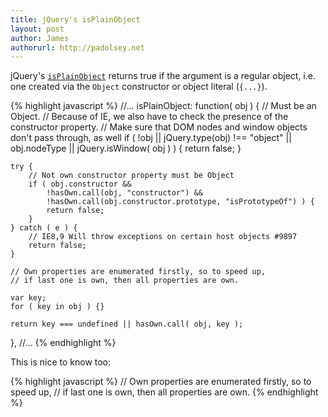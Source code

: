 ```yaml
---
title: jQuery's isPlainObject
layout: post
author: James
authorurl: http://padolsey.net
---
```


jQuery's [`isPlainObject`](http://api.jquery.com/jQuery.isPlainObject) returns true if the argument is a regular object, i.e. one created via the `Object` constructor or object literal (`{...}`).

{% highlight javascript %}
//...
isPlainObject: function( obj ) {
    // Must be an Object.
    // Because of IE, we also have to check the presence of the constructor property.
    // Make sure that DOM nodes and window objects don't pass through, as well
    if ( !obj || jQuery.type(obj) !== "object" || obj.nodeType || jQuery.isWindow( obj ) ) {
        return false;
    }

    try {
        // Not own constructor property must be Object
        if ( obj.constructor &&
            !hasOwn.call(obj, "constructor") &&
            !hasOwn.call(obj.constructor.prototype, "isPrototypeOf") ) {
            return false;
        }
    } catch ( e ) {
        // IE8,9 Will throw exceptions on certain host objects #9897
        return false;
    }

    // Own properties are enumerated firstly, so to speed up,
    // if last one is own, then all properties are own.

    var key;
    for ( key in obj ) {}

    return key === undefined || hasOwn.call( obj, key );
}, //...
{% endhighlight %}

This is nice to know too:

{% highlight javascript %}
// Own properties are enumerated firstly, so to speed up,
// if last one is own, then all properties are own.
{% endhighlight %}